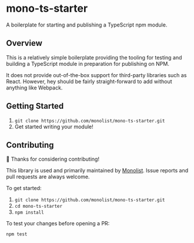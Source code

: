 # mono-ts-starter

A boilerplate for starting and publishing a TypeScript npm module.

## Overview

This is a relatively simple boilerplate providing the tooling for testing and building a TypeScript module
in preparation for publishing on NPM.

It does not provide out-of-the-box support for third-party libraries such as React. However, hey should be fairly straight-forward
to add without anything like Webpack.

## Getting Started

1. `git clone https://github.com/monolist/mono-ts-starter.git`
2. Get started writing your module!

## Contributing

🎊 Thanks for considering contributing!

This library is used and primarily maintained by [Monolist](https://monolist.co). Issue reports and pull requests are always welcome.

To get started:

1. `git clone https://github.com/monolist/mono-ts-starter.git`
2. `cd mono-ts-starter`
3. `npm install`

To test your changes before opening a PR:

`npm test`
